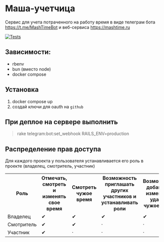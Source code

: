 # Маша-учетчицa

Сервис для учета потраченного на работу время в виде телеграм бота https://t.me/MashTimeBot и веб-сервиса https://mashtime.ru

[![Tests](https://github.com/BrandyMint/masha/actions/workflows/tests.yml/badge.svg)](https://github.com/BrandyMint/masha/actions/workflows/tests.yml)

## Зависимости:

* rbenv
* bun (вместо node)
* docker compose

## Установка

1. docker compose up
2. создай ключи для oauth на `github`

## При деплое на сервере выполнить

> rake telegram:bot:set_webhook RAILS_ENV=production 

## Распределение прав доступа

Для каждого проекта у пользователя устанавливается его роль в проекте (владелец, смотритель, участник)

<table>
<tr>
<th>Роль</th>
<th>Отмечать, смотреть и изменять свое время</th>
<th>Смотреть чужое время</th>
<th>Возможность приглашать других участников и устанавливать роли</th>
<th>Возможность добавлять, изменять и удалять чужое время</th></tr>
<tr><td>Владелец</td><td>&#10004;</td><td>&#10004;</td><td>&#10004;</td><td>&#10004;</td></tr>
<tr><td>Смотритель</td><td>&#10004;</td><td>&#10004;</td><td>&middot;</td><td>&middot;</td></tr>
<tr><td>Участник</td><td>&#10004;</td><td>&middot;</td><td>&middot;</td><td>&middot;</td></tr>
</table>
